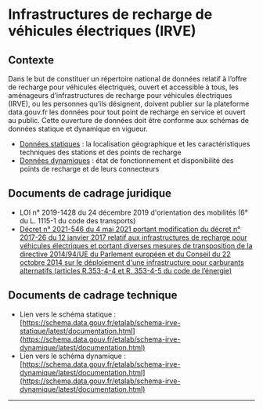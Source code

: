 # Infrastructures de recharge de véhicules électriques (IRVE)

## Contexte

Dans le but de constituer un répertoire national de données relatif à l’offre de recharge pour véhicules électriques, ouvert et accessible à tous, les aménageurs d’infrastructures de recharge pour véhicules électriques (IRVE), ou les personnes qu’ils désignent, doivent publier sur la plateforme data.gouv.fr les données pour tout point de recharge en service et ouvert au public. Cette ouverture de données doit être conforme aux schémas de données statique et dynamique en vigueur.

* [Données statiques](https://doc.transport.data.gouv.fr/producteurs/infrastructures-de-recharge-de-vehicules-electriques-irve/donnees-statiques) : la localisation géographique et les caractéristiques techniques des stations et des points de recharge
* [Données dynamiques](https://doc.transport.data.gouv.fr/producteurs/infrastructures-de-recharge-de-vehicules-electriques-irve/donnees-dynamiques) : état de fonctionnement et disponibilité des points de recharge et de leurs connecteurs

## Documents de cadrage juridique

* LOI n° 2019-1428 du 24 décembre 2019 d'orientation des mobilités (6° du L. 1115-1 du code des transports)
* [Décret n° 2021-546 du 4 mai 2021 portant modification du décret n° 2017-26 du 12 janvier 2017 relatif aux infrastructures de recharge pour véhicules électriques et portant diverses mesures de transposition de la directive 2014/94/UE du Parlement européen et du Conseil du 22 octobre 2014 sur le déploiement d'une infrastructure pour carburants alternatifs (articles R.353-4-4 et R. 353-4-5 du code de l’énergie)](https://www.legifrance.gouv.fr/jorf/id/JORFTEXT000043475363)

## **Documents de cadrage technique**

* Lien vers le schéma statique : [https://schema.data.gouv.fr/etalab/schema-irve-statique/latest/documentation.html](https://schema.data.gouv.fr/etalab/schema-irve-dynamique/latest/documentation.html)
* Lien vers le schéma dynamique : [https://schema.data.gouv.fr/etalab/schema-irve-dynamique/latest/documentation.html](https://schema.data.gouv.fr/etalab/schema-irve-dynamique/latest/documentation.html)

****
